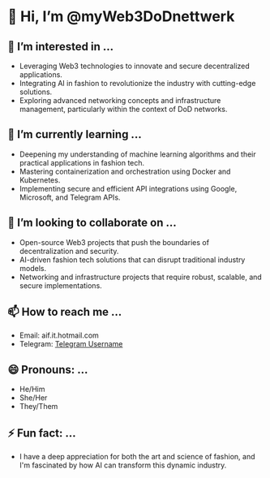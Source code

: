 # 👋 Hi, I’m @myWeb3DoDnettwerk

## 👀 I’m interested in ...
- Leveraging Web3 technologies to innovate and secure decentralized applications.
- Integrating AI in fashion to revolutionize the industry with cutting-edge solutions.
- Exploring advanced networking concepts and infrastructure management, particularly within the context of DoD networks.

## 🌱 I’m currently learning ...
- Deepening my understanding of machine learning algorithms and their practical applications in fashion tech.
- Mastering containerization and orchestration using Docker and Kubernetes.
- Implementing secure and efficient API integrations using Google, Microsoft, and Telegram APIs.

## 💞️ I’m looking to collaborate on ...
- Open-source Web3 projects that push the boundaries of decentralization and security.
- AI-driven fashion tech solutions that can disrupt traditional industry models.
- Networking and infrastructure projects that require robust, scalable, and secure implementations.

## 📫 How to reach me ...
- Email: aif.it.hotmail.com
- Telegram: [Telegram Username](https://t.me/yourusername)

## 😄 Pronouns: ...
- He/Him
- She/Her
- They/Them

## ⚡ Fun fact: ...
- I have a deep appreciation for both the art and science of fashion, and I'm fascinated by how AI can transform this dynamic industry.

<!---
myWeb3DoDnettwerk/myWeb3DoDnettwerk is a ✨ special ✨ repository because its `README.md` (this file) appears on your GitHub profile.
You can click the Preview link to take a look at your changes.
--->

